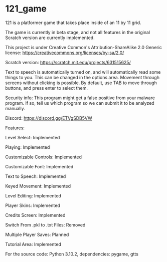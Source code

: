 # 121_game
121 is a platformer game that takes place inside of an 11 by 11 grid.

The game is currently in beta stage, and not all features in the original Scratch version are currently implemented.

This project is under Creative Common's Attribution-ShareAlike 2.0 Generic license: https://creativecommons.org/licenses/by-sa/2.0/

Scratch version: https://scratch.mit.edu/projects/631515625/

Text to speech is automatically turned on, and will automatically read some things to you. This can be changed in the options area. Movement through screens without clicking is possible. By default, use TAB to move through buttons, and press enter to select them.

Security info: This program might get a false positive from your malware program.  If so, tell us which program so we can submit it to be analyzed manually.

Discord: https://discord.gg/ETVgSDB5VW

Features:

Level Select: Implemented

Playing: Implemented

Customizable Controls: Implemented

Customizable Font: Implemented

Text to Speech: Implemented

Keyed Movement: Implemented

Level Editing: Implemented

Player Skins: Implemented

Credits Screen: Implemented

Switch From .pkl to .txt Files: Removed

Multiple Player Saves: Planned

Tutorial Area: Implemented

For the source code:
Python 3.10.2, dependencies: pygame, gtts 